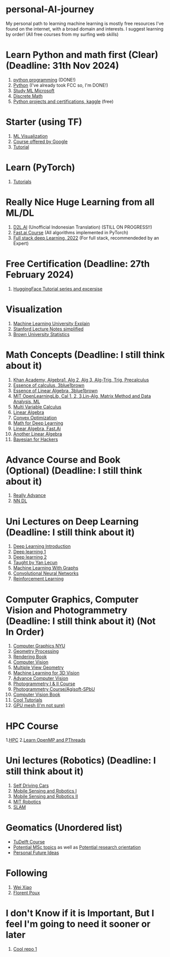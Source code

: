 # personal-AI-journey 
My personal path to learning machine learning is mostly free resources I've found on the internet, with a broad domain and interests. I suggest learning by order! (All free courses from my surfing web skills)

# Learn Python and math first (Clear) (Deadline: 31th Nov 2024) 
1. [python programming](https://freecodecamp.com) (DONE!)
2. [Python](https://www.py4e.com/)  (I've already took FCC so, I'm DONE!)
3. [Study ML Microsoft](https://techcommunity.microsoft.com/t5/ai-machine-learning-blog/the-ai-study-guide-azure-machine-learning-edition/ba-p/4063656?wt.mcid=studentamb335325)
4. [Discrete Math](https://ggc-discrete-math.github.io/index.html#_course_objectives) 
5. [Python projects and certifications, kaggle](https://www.kaggle.com/learn) (free)

# Starter (using TF) 
1. [ML Visualization](https://mlu-explain.github.io/)
2. [Course offered by Google](https://developers.google.com/machine-learning/crash-course)
3. [Tutorial](https://www.tensorflow.org/tutorials)

# Learn (PyTorch) 
1. [Tutorials](https://pytorch.org/tutorials/ )

# Really Nice Huge Learning from all ML/DL 
1. [D2L.AI](https://github.com/marshallexperiment/d2l-id) (Unofficial Indonesian Translation) (STILL ON PROGRESS!!)
2. [Fast.ai Course](https://course.fast.ai/) (All algorithms implemented in PyTorch)
3. [Full stack deep Learning, 2022](https://fullstackdeeplearning.com/course/2022/) (For full stack, recommendeded by an Expert)

# Free Certification (Deadline: 27th February 2024)
1. [HuggingFace Tutorial series and excersise](https://huggingface.co/learn/audio-course/chapter0/introduction)

# Visualization
1. [Machine Learning University Explain](https://mlu-explain.github.io/)
2. [Stanford Lecture Notes simplified](https://stanford.edu/~shervine/teaching/cs-229/)
3. [Brown University Statistics](https://seeing-theory.brown.edu/#firstPage)

# Math Concepts (Deadline: I still think about it)

1. [Khan Academy, Algebra1, Alg 2, Alg 3, Alg-Trig, Trig, Precalculus](khanacademy.org)
2. [Essence of calculus, 3blue1brown](https://www.youtube.com/playlist?list=PLZHQObOWTQDMsr9K-rj53DwVRMYO3t5Yr)
1. [Essence of Linear Algebra, 3blue1brown](https://www.youtube.com/watch?v=fNk_zzaMoSs&list=PLZHQObOWTQDPD3MizzM2xVFitgF8hE_ab)
1. [MIT OpenLearningLib, Cal 1, 2, 3,Lin-Alg, Matrix Method and Data Analysis, ML](https://ocw.mit.edu/collections/mit-open-learning-library/)
1. [Multi Variable Calculus](https://ocw.mit.edu/courses/18-02sc-multivariable-calculus-fall-2010/)
1. [Linear Algebra](https://www.cs.utexas.edu/~flame/laff/alaff/ALAFF.html)
1. [Convex Optimization](https://stanford.edu/class/ee364a/)
1. [Math for Deep Learning](https://uni-tuebingen.de/fakultaeten/mathematisch-naturwissenschaftliche-fakultaet/fachbereiche/informatik/lehrstuehle/autonomous-vision/lectures/math-for-deep-learning/)
1. [Linear Algebra, Fast.Ai](https://github.com/fastai/numerical-linear-algebra/blob/master/README.md)
1. [Another Linear Algebra](https://pabloinsente.github.io/intro-linear-algebra)
1. [Bayesian for Hackers](https://github.com/CamDavidsonPilon/Probabilistic-Programming-and-Bayesian-Methods-for-Hackers/tree/master)

# Advance Course and Book (Optional) (Deadline: I still think about it)
1. [Really Advance](https://www.deeplearningbook.org/)
2. [NN DL](http://neuralnetworksanddeeplearning.com/index.html)

# Uni Lectures on Deep Learning (Deadline: I still think about it)
1. [Deep Learning Introduction](http://introtodeeplearning.com/2022/index.html) 
2. [Deep learning 1](https://uvadlc.github.io/)
3. [Deep learning 2](https://uvadl2c.github.io/)
4. [Taught by Yan Lecun](https://cds.nyu.edu/deep-learning/)
5. [Machine Learning With Graphs](https://web.stanford.edu/class/cs224w/)
6. [Convolutional Neural Networks](http://cs231n.stanford.edu/)
7. [Reinforcement Learning](https://sites.google.com/view/berkeley-cs294-158-sp20/home)

# Computer Graphics, Computer Vision and Photogrammetry  (Deadline: I still think about it) (Not In Order)
1. [Computer Graphics NYU](https://cims.nyu.edu/gcl/teaching.html)
2. [Geometry Processing](https://github.com/teseoch/Geometric-Modeling-Fall2021)
3. [Rendering Book](https://www.pbr-book.org/)
4. [Computer Vision](http://16385.courses.cs.cmu.edu/spring2022/lectures)
5. [Multiple View Geometry](https://geometric3d.github.io/)
6. [Machine Learning for 3D Vision](https://learning3d.github.io/)
7.  [Advance Computer Vision](https://uni-tuebingen.de/fakultaeten/mathematisch-naturwissenschaftliche-fakultaet/fachbereiche/informatik/lehrstuehle/autonomous-vision/lectures/computer-vision/)
8. [Photogrammetry I & II Course](https://www.ipb.uni-bonn.de/photo12-2021/)
9. [Photogrammetry Course/Agisoft-SPbU](https://github.com/PhotogrammetryCourse/)
10. [Computer Vision Book](https://szeliski.org/Book/)
11. [Cool Tutorials](https://chahatdeep.github.io/tutorials.html#tutorials)
12.  [GPU mesh (I'm not sure)](https://ingowald.blog/pinned-pages/)


# HPC Course
1.[HPC](https://enccs.se/lessons/)
2.[Learn OpenMP and PThreads](https://hpc.llnl.gov/documentation/tutorials)

# Uni lectures (Robotics) (Deadline: I still think about it)
1. [Self Driving Cars](https://uni-tuebingen.de/fakultaeten/mathematisch-naturwissenschaftliche-fakultaet/fachbereiche/informatik/lehrstuehle/autonomous-vision/lectures/self-driving-cars/)
2. [Mobile Sensing and Robotics I](https://www.ipb.uni-bonn.de/msr1-2021/ )
3. [Mobile Sensing and Robotics II](https://www.ipb.uni-bonn.de/msr2-2021/)
4. [MIT Robotics](https://vnav.mit.edu/)
5. [SLAM](https://github.com/gaoxiang12/slambook-en)

# Geomatics (Unordered list)
- [TuDelft Course](https://3d.bk.tudelft.nl/education/#courses)
- [Potential MSc topics](https://3d.bk.tudelft.nl/education/msctopics/) as well as [Potential research orientation](https://3d.bk.tudelft.nl/education/researchtopics/)
- [Personal Future Ideas](https://github.com/stars/marshallexperiment/lists/for-il)

# Following
1. [Wei Xiao](https://3d.bk.tudelft.nl/weixiao/)
2. [Florent Poux](https://learngeodata.eu/)
# I don't Know if it is Important, But I feel I'm going to need it sooner or later
1. [Cool repo 1](https://github.com/QiujieDong/Mesh_Segmentation?tab=readme-ov-file#paper-resources)



